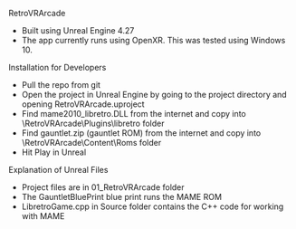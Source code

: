 RetroVRArcade

- Built using Unreal Engine 4.27
- The app currently runs using OpenXR. This was tested using Windows 10.

Installation for Developers

- Pull the repo from git
- Open the project in Unreal Engine by going to the project directory and opening RetroVRArcade.uproject
- Find mame2010_libretro.DLL from the internet and copy into \RetroVRArcade\Plugins\libretro folder
- Find gauntlet.zip (gauntlet ROM) from the internet and copy into \RetroVRArcade\Content\Roms folder
- Hit Play in Unreal

Explanation of Unreal Files

- Project files are in 01_RetroVRArcade folder
- The GauntletBluePrint blue print runs the MAME ROM
- LibretroGame.cpp in Source folder contains the C++ code for working with MAME




